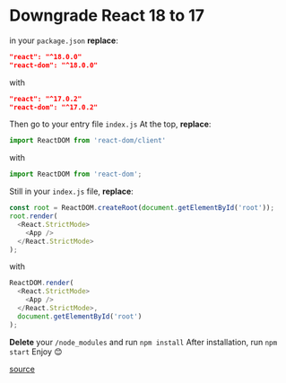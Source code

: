 # Downgrade React 18 to 17

in your ```package.json``` **replace**:

```json
"react": "^18.0.0"
"react-dom": "^18.0.0"
```

with

```json
"react": "^17.0.2"
"react-dom": "^17.0.2"
```

Then go to your entry file `index.js` At the top, **replace**:

```js
import ReactDOM from 'react-dom/client'
```

with

```js
import ReactDOM from 'react-dom';
```

Still in your `index.js` file, **replace**:

```js
const root = ReactDOM.createRoot(document.getElementById('root'));
root.render(
  <React.StrictMode>
    <App />
  </React.StrictMode>
);
```

with

```js
ReactDOM.render(
  <React.StrictMode>
    <App />
  </React.StrictMode>,
  document.getElementById('root')
);
```

**Delete** your `/node_modules` and run `npm install`
After installation, run `npm start`
Enjoy 😊

[source](https://stackoverflow.com/questions/46566830/how-to-use-create-react-app-with-an-older-react-version "Stack-overflow")
